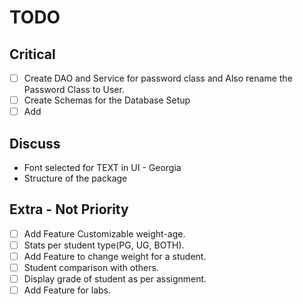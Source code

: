 # TODO

## Critical  
- [ ] Create DAO and Service for password class and Also rename the Password Class to User.
- [ ] Create Schemas for the Database Setup
- [ ] Add

## Discuss  
- Font selected for TEXT in UI - Georgia  
- Structure of the package  

## Extra - Not Priority  
- [ ] Add Feature Customizable weight-age.
- [ ] Stats per student type(PG, UG, BOTH).
- [ ] Add Feature to change weight for a student.
- [ ] Student comparison with others.
- [ ] Display grade of student as per assignment.
- [ ] Add Feature for labs.
